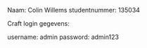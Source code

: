 Naam: Colin Willems
studentnummer: 135034

Craft login gegevens:

username: admin
password: admin123